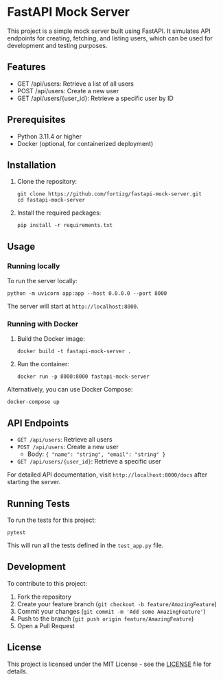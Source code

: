 # FastAPI Mock Server

This project is a simple mock server built using FastAPI. It simulates API endpoints for creating, fetching, and listing users, which can be used for development and testing purposes.

## Features

- GET /api/users: Retrieve a list of all users
- POST /api/users: Create a new user
- GET /api/users/{user_id}: Retrieve a specific user by ID

## Prerequisites

- Python 3.11.4 or higher
- Docker (optional, for containerized deployment)

## Installation

1. Clone the repository:

   ```
   git clone https://github.com/fortizg/fastapi-mock-server.git
   cd fastapi-mock-server
   ```

2. Install the required packages:
   ```
   pip install -r requirements.txt
   ```

## Usage

### Running locally

To run the server locally:

```
python -m uvicorn app:app --host 0.0.0.0 --port 8000
```

The server will start at `http://localhost:8000`.

### Running with Docker

1. Build the Docker image:

   ```
   docker build -t fastapi-mock-server .
   ```

2. Run the container:
   ```
   docker run -p 8000:8000 fastapi-mock-server
   ```

Alternatively, you can use Docker Compose:

```
docker-compose up
```

## API Endpoints

- `GET /api/users`: Retrieve all users
- `POST /api/users`: Create a new user
  - Body: `{ "name": "string", "email": "string" }`
- `GET /api/users/{user_id}`: Retrieve a specific user

For detailed API documentation, visit `http://localhost:8000/docs` after starting the server.

## Running Tests

To run the tests for this project:

```
pytest
```

This will run all the tests defined in the `test_app.py` file.

## Development

To contribute to this project:

1. Fork the repository
2. Create your feature branch (`git checkout -b feature/AmazingFeature`)
3. Commit your changes (`git commit -m 'Add some AmazingFeature'`)
4. Push to the branch (`git push origin feature/AmazingFeature`)
5. Open a Pull Request

## License

This project is licensed under the MIT License - see the [LICENSE](LICENSE) file for details.
